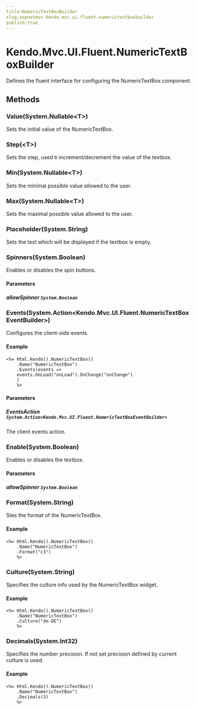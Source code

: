 ```yaml
---
title:NumericTextBoxBuilder
slug:aspnetmvc-kendo.mvc.ui.fluent.numerictextboxbuilder
publish:true
---
```


# Kendo.Mvc.UI.Fluent.NumericTextBoxBuilder

Defines the fluent interface for configuring the NumericTextBox component.

## Methods

### Value(System.Nullable\<T\>)
Sets the initial value of the NumericTextBox.

### Step(\<T\>)
Sets the step, used ti increment/decrement the value of the textbox.

### Min(System.Nullable\<T\>)
Sets the minimal possible value allowed to the user.

### Max(System.Nullable\<T\>)
Sets the maximal possible value allowed to the user.

### Placeholder(System.String)
Sets the text which will be displayed if the textbox is empty.

### Spinners(System.Boolean)
Enables or disables the spin buttons.

#### Parameters

##### allowSpinner `System.Boolean`

### Events(System.Action\<Kendo.Mvc.UI.Fluent.NumericTextBoxEventBuilder\>)
Configures the client-side events.

#### Example
    <%= Html.Kendo().NumericTextBox()
        .Name("NumericTextBox")
        .Events(events =>
        events.OnLoad("onLoad").OnChange("onChange")
        )
        %>

#### Parameters

##### EventsAction `System.Action<Kendo.Mvc.UI.Fluent.NumericTextBoxEventBuilder>`
The client events action.

### Enable(System.Boolean)
Enables or disables the textbox.

#### Parameters

##### allowSpinner `System.Boolean`

### Format(System.String)
Stes the format of the NumericTextBox.

#### Example
    <%= Html.Kendo().NumericTextBox()
        .Name("NumericTextBox")
        .Format("c3")
        %>

### Culture(System.String)
Specifies the culture info used by the NumericTextBox widget.

#### Example
    <%= Html.Kendo().NumericTextBox()
        .Name("NumericTextBox")
        .Culture("de-DE")
        %>

### Decimals(System.Int32)
Specifies the number precision. If not set precision defined by current culture is used.

#### Example
    <%= Html.Kendo().NumericTextBox()
        .Name("NumericTextBox")
        .Decimals(3)
        %>